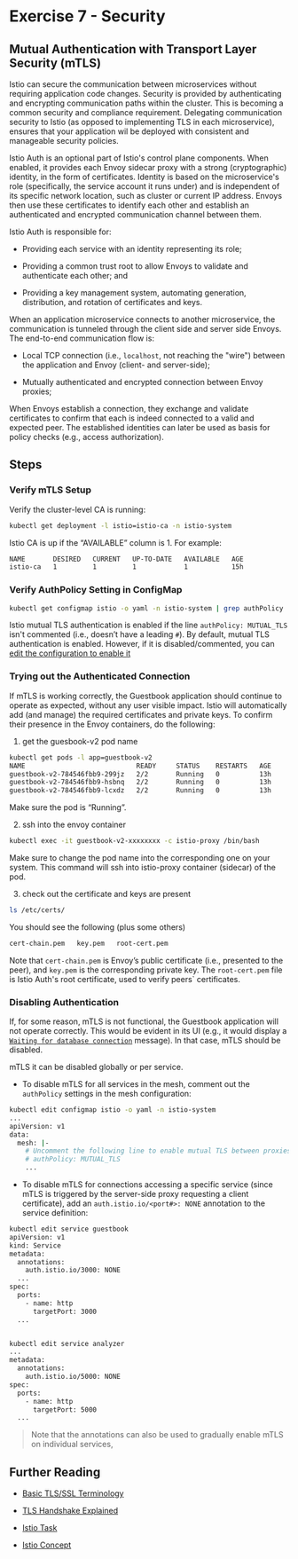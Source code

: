 # Exercise 7 - Security

## Mutual Authentication with Transport Layer Security (mTLS)

Istio can secure the communication between microservices without requiring application code changes. Security is provided by authenticating and encrypting communication paths within the cluster. This is becoming a common security and compliance requirement. Delegating communication security to Istio (as opposed to implementing TLS in each microservice), ensures that your application wil be deployed with consistent and manageable security policies.

Istio Auth is an optional part of Istio's control plane components. When enabled, it provides each Envoy sidecar proxy with a strong (cryptographic) identity, in the form of certificates.
Identity is based on the microservice's role (specifically, the service account it runs under) and is independent of its specific network location, such as cluster or current IP address.
Envoys then use these certificates to identify each other and establish an authenticated and encrypted communication channel between them.

Istio Auth is responsible for:

* Providing each service with an identity representing its role;

* Providing a common trust root to allow Envoys to validate and authenticate each other; and

* Providing a key management system, automating generation, distribution, and rotation of certificates and keys.

When an application microservice connects to another microservice, the communication is tunneled through the client side and server side Envoys. The end-to-end communication flow is:

* Local TCP connection (i.e., `localhost`, not reaching the "wire") between the application and Envoy (client- and server-side);

* Mutually authenticated and encrypted connection between Envoy proxies;

When Envoys establish a connection, they exchange and validate certificates to confirm that each is indeed connected to a valid and expected peer. The established identities can later be used as basis for policy checks (e.g., access authorization).

## Steps

### Verify mTLS Setup

Verify the cluster-level CA is running:

```sh
kubectl get deployment -l istio=istio-ca -n istio-system
```

Istio CA is up if the “AVAILABLE” column is 1. For example:
```sh
NAME       DESIRED   CURRENT   UP-TO-DATE   AVAILABLE   AGE
istio-ca   1         1         1            1           15h
```

### Verify AuthPolicy Setting in ConfigMap

```sh
kubectl get configmap istio -o yaml -n istio-system | grep authPolicy | head -1
```

Istio mutual TLS authentication is enabled if the line `authPolicy: MUTUAL_TLS` isn't commented (i.e., doesn’t have a leading `#`). By default, mutual TLS authentication is enabled. However, if it is disabled/commented, you can [edit the configuration to enable it](#disabling-authentication)

### Trying out the Authenticated Connection

If mTLS is working correctly, the Guestbook application should continue to operate as expected, without any user visible impact. Istio will automatically add (and manage) the required certificates and private keys. To confirm their presence in the Envoy containers, do the following:

1. get the guesbook-v2 pod name

```sh
kubectl get pods -l app=guestbook-v2
NAME                            READY     STATUS    RESTARTS   AGE
guestbook-v2-784546fbb9-299jz   2/2       Running   0          13h
guestbook-v2-784546fbb9-hsbnq   2/2       Running   0          13h
guestbook-v2-784546fbb9-lcxdz   2/2       Running   0          13h
```

Make sure the pod is “Running”.

2. ssh into the envoy container

```sh
kubectl exec -it guestbook-v2-xxxxxxxx -c istio-proxy /bin/bash
```

Make sure to change the pod name into the corresponding one on your system. This command will ssh into istio-proxy container (sidecar) of the pod.

3. check out the certificate and keys are present

```sh
ls /etc/certs/
```

You should see the following (plus some others)

```sh
cert-chain.pem   key.pem   root-cert.pem
```

Note that `cert-chain.pem` is Envoy’s public certificate (i.e., presented to the peer), and `key.pem` is the corresponding private key. The `root-cert.pem` file is Istio Auth's root certificate, used to verify peers` certificates.

### Disabling Authentication

If, for some reason, mTLS is not functional, the Guestbook application will not operate correctly. This would be evident in its UI (e.g., it would display a [`Waiting for database connection`](waiting_on_database.png) message). In that case, mTLS should be disabled.

mTLS it can be disabled globally or per service.

* To disable mTLS for all services in the mesh, comment out the `authPolicy` settings in the mesh configuration:

```sh
kubectl edit configmap istio -o yaml -n istio-system
...
apiVersion: v1
data:
  mesh: |-
    # Uncomment the following line to enable mutual TLS between proxies
    # authPolicy: MUTUAL_TLS
    ...
```

* To disable mTLS for connections accessing a specific service (since mTLS is triggered by the server-side proxy requesting a client certificate), add an `auth.istio.io/<port#>: NONE` annotation to the service definition:

```sh
kubectl edit service guestbook
apiVersion: v1
kind: Service
metadata:
  annotations:
    auth.istio.io/3000: NONE
  ...
spec:
  ports:
    - name: http
      targetPort: 3000
  ...


kubectl edit service analyzer
...
metadata:
  annotations:
    auth.istio.io/5000: NONE
spec:
  ports:
    - name: http
      targetPort: 5000
  ...
```

>
> Note that the annotations can also be used to gradually enable mTLS on individual services, 
>

## Further Reading

* [Basic TLS/SSL Terminology](https://dzone.com/articles/tlsssl-terminology-and-basics)

* [TLS Handshake Explained](https://www.ibm.com/support/knowledgecenter/en/SSFKSJ_7.1.0/com.ibm.mq.doc/sy10660_.htm)

* [Istio Task](https://istio.io/docs/tasks/security/mutual-tls.html)

* [Istio Concept](https://istio.io/docs/concepts/security/mutual-tls.html)